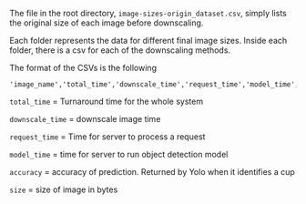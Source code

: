 The file in the root directory, `image-sizes-origin_dataset.csv`, simply lists the original size of each image before downscaling.

Each folder represents the data for different final image sizes. Inside each folder, there is a csv for each of the downscaling methods.

The format of the CSVs is the following
```
'image_name','total_time','downscale_time','request_time','model_time','accuracy','size'
```

`total_time` = Turnaround time for the whole system

`downscale_time` = downscale image time

`request_time` = Time for server to process a request

`model_time` = time for server to run object detection model

`accuracy` = accuracy of prediction. Returned by Yolo when it identifies a cup

`size` = size of image in bytes

